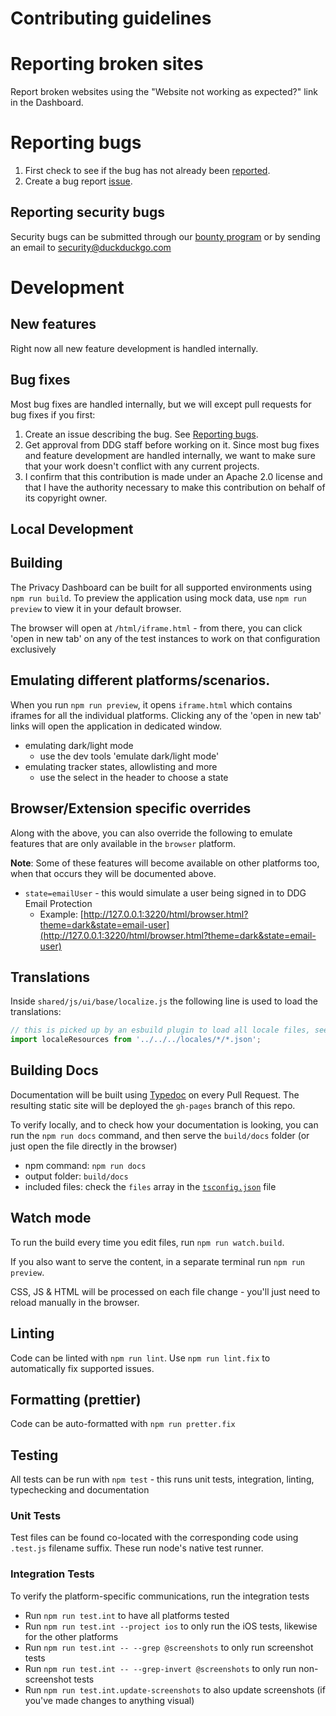 # Contributing guidelines

# Reporting broken sites

Report broken websites using the "Website not working as expected?" link in the Dashboard.

# Reporting bugs

1. First check to see if the bug has not already been [reported](https://github.com/duckduckgo/privacy-dashboard/issues).
2. Create a bug report [issue](https://github.com/duckduckgo/privacy-dashboard/issues/new?template=bug_report.md).

## Reporting security bugs

Security bugs can be submitted through our [bounty program](https://hackerone.com/duckduckgo/reports/new?type=team&report_type=vulnerability) or by sending an email to security@duckduckgo.com

# Development

## New features

Right now all new feature development is handled internally.

## Bug fixes

Most bug fixes are handled internally, but we will except pull requests for bug fixes if you first:

1. Create an issue describing the bug. See [Reporting bugs](CONTRIBUTING.md#reporting-bugs).
2. Get approval from DDG staff before working on it. Since most bug fixes and feature development are handled internally, we want to make sure that your work doesn't conflict with any current projects.
3. I confirm that this contribution is made under an Apache 2.0 license and that I have the authority necessary to make this contribution on behalf of its copyright owner.

## Local Development

## Building

The Privacy Dashboard can be built for all supported environments using
`npm run build`. To preview the application using mock data, use
`npm run preview` to view it in your default browser.

The browser will open at `/html/iframe.html` - from there, you can click 'open in new tab' on
any of the test instances to work on that configuration exclusively

## Emulating different platforms/scenarios.

When you run `npm run preview`, it opens `iframe.html` which contains iframes for all the individual platforms.
Clicking any of the 'open in new tab' links will open the application in dedicated window.

-   emulating dark/light mode
    -   use the dev tools 'emulate dark/light mode'
-   emulating tracker states, allowlisting and more
    -   use the select in the header to choose a state

## Browser/Extension specific overrides

Along with the above, you can also override the following to emulate features that are only available in the `browser` platform.

**Note**: Some of these features will become available on other platforms too, when that occurs
they will be documented above.

-   `state=emailUser` - this would simulate a user being signed in to DDG Email Protection
    -   Example: [http://127.0.0.1:3220/html/browser.html?theme=dark&state=email-user](http://127.0.0.1:3220/html/browser.html?theme=dark&state=email-user)

## Translations

Inside `shared/js/ui/base/localize.js` the following line is used to load the translations:

```js
// this is picked up by an esbuild plugin to load all locale files, see `scripts/bundle.mjs`
import localeResources from '../../../locales/*/*.json';
```

## Building Docs

Documentation will be built using [Typedoc](https://typedoc.org/) on every Pull Request. The resulting static site will be deployed the
`gh-pages` branch of this repo.

To verify locally, and to check how your documentation is looking, you can run the `npm run docs` command, and then
serve the `build/docs` folder (or just open the file directly in the browser)

-   npm command: `npm run docs`
-   output folder: `build/docs`
-   included files: check the `files` array in the [`tsconfig.json`](./tsconfig.json) file

## Watch mode

To run the build every time you edit files, run `npm run watch.build`.

If you also want to serve the content, in a separate terminal run `npm run preview`.

CSS, JS & HTML will be processed on each file change - you'll just need to reload manually in the browser.

## Linting

Code can be linted with `npm run lint`. Use `npm run lint.fix` to automatically
fix supported issues.

## Formatting (prettier)

Code can be auto-formatted with `npm run pretter.fix`

## Testing

All tests can be run with `npm test` - this runs unit tests, integration, linting, typechecking and documentation

### Unit Tests

Test files can be found co-located with the corresponding code using `.test.js` filename suffix. These run node's native test runner.

### Integration Tests

To verify the platform-specific communications, run the integration tests

-   Run `npm run test.int` to have all platforms tested
-   Run `npm run test.int --project ios` to only run the iOS tests, likewise for the other platforms
-   Run `npm run test.int -- --grep @screenshots` to only run screenshot tests
-   Run `npm run test.int -- --grep-invert @screenshots` to only run non-screenshot tests
-   Run `npm run test.int.update-screenshots` to also update screenshots (if you've made changes to anything visual)
